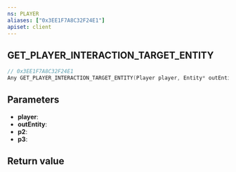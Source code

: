 ```yaml
---
ns: PLAYER
aliases: ["0x3EE1F7A8C32F24E1"]
apiset: client
---
```

## GET_PLAYER_INTERACTION_TARGET_ENTITY

```c
// 0x3EE1F7A8C32F24E1
Any GET_PLAYER_INTERACTION_TARGET_ENTITY(Player player, Entity* outEntity, BOOL p2, BOOL p3);
```


## Parameters
* **player**:
* **outEntity**:
* **p2**:
* **p3**:

## Return value